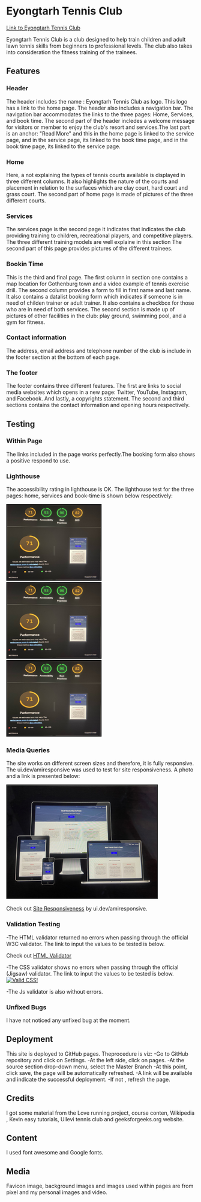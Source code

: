 
# Eyongtarh Tennis Club

[Link to Eyongtarh Tennis Club](https://eyongtarh.github.io/Eyongtarh-Tennis-Club/)

Eyongtarh Tennis Club is a club designed to help train children and adult lawn tennis skills from beginners to professional levels. The club also takes into consideration the fitness training of the trainees.

## Features

### Header

The header includes the name : Eyongtarh Tennis Club as logo. This logo has a link to the home page. The header also includes a navigation bar. The navigation bar accommodates the links to the three pages: Home, Services, and book time. The second part of the header incledes a welcome message for visitors or member to enjoy the club's resort and services.The last part is an anchor: "Read More" and this in the home page is linked to the service page, and in the service page, its linked to the book time page, and in the book time page, its linked to the service page. 

### Home 

Here, a not explaining the types of tennis courts available is displayed in three different columns.
It also highlights the nature of the courts and placement in relation to the surfaces which are clay court,
hard court and grass court. The second part of home page is made of pictures of the three different courts.

### Services

The services page is the second page it indicates that indicates the club providing training to children, 
recreational players, and competitive players. The three different training models are well explaine in this section
The second part of this page provides pictures of the different trainees.

### Bookin Time

This is the third and final page. The first column in section one contains a map location for Gothenburg town and a video example of tennis exercise drill. The second column provides a form to fill in first name and last name. It also contains a datalist booking form which indicates if someone is in need of childen trainer or adult trainer. It also contains a checkbox for those who are in need of both services. The second section is made up of pictures of other facilities in the club: play ground, swimming pool, and a gym for fitness.


### Contact information
The address, email address and telephone number of the club is include in the footer section at the bottom of each page.

### The footer

The footer contains three different features. The first are links to social media websites which opens in a 
new page: Twitter, YouTube, Instagram, and Facebook. And lastly, a copyrights statement. The second and third sections contains the contact information and opening hours respectively.

## Testing

### Within Page

The links included in the page works perfectly.The booking form also shows a 
positive respond to use.

### Lighthouse

The accessibility rating in lighthouse is OK. The lighthouse test for the three pages: home, services and book-time is shown below respectively:

<a>
<img src="assets/images/hom.jpeg" alt="" width="250" height="200" border="2">
<img src="assets/images/hom.jpeg" alt="" width="250" height="200" border="2">
<img src="assets/images/hom.jpeg" alt="" width="250" height="200" border="2">
</a>

### Media Queries 

The site works on different screen sizes and therefore, it is fully responsive. The ui.dev/amiresponsive was used to test for site responsiveness. A photo and a link is presented below:

<a>
<img src="assets/images/resp.jpeg" alt="" width="400" height="300" border="2">
</a>

Check out <a href="https://ui.dev/amiresponsive?url=https://eyongtarh.github.io/Eyongtarh-Tennis-Club/" target="_blank">Site Responsiveness</a> by ui.dev/amiresponsive.

### Validation Testing

-The HTML validator returned no errors when passing through the official W3C validator. The link to input the values to be tested is below.

Check out <a href="https://validator.w3.org/detailed.html" target="_blank">HTML Validator</a>

-The CSS validator shows no errors when passing through the official (Jigsaw) validator. The link to input the values to be tested is below.
<a href="http://jigsaw.w3.org/css-validator/check/referer">
    <img style="border:0;width:88px;height:31px"
        src="http://jigsaw.w3.org/css-validator/images/vcss-blue"
        alt="Valid CSS!" />
    </a>

-The Js validator is also without errors.

### Unfixed Bugs

I have not noticed any unfixed bug at the moment.

## Deployment

This site is deployed to GitHub pages. Theprocedure is viz:
-Go to GitHub repository and click on Settings.
-At the left side, click on pages.
-At the source section drop-down menu, select the Master Branch
-At this point, click save, the page will be automatically refreshed.
-A link will be available and indicate the successful deployment.
-If not , refresh the page.

## Credits

I got some material from the Love running project, course conten, Wikipedia , Kevin easy tutorials, Ullevi tennis club and geeksforgeeks.org website.

## Content

I used font awesome and Google fonts.

## Media

Favicon image, background images and images used within pages are from 
pixel and my personal images and video.